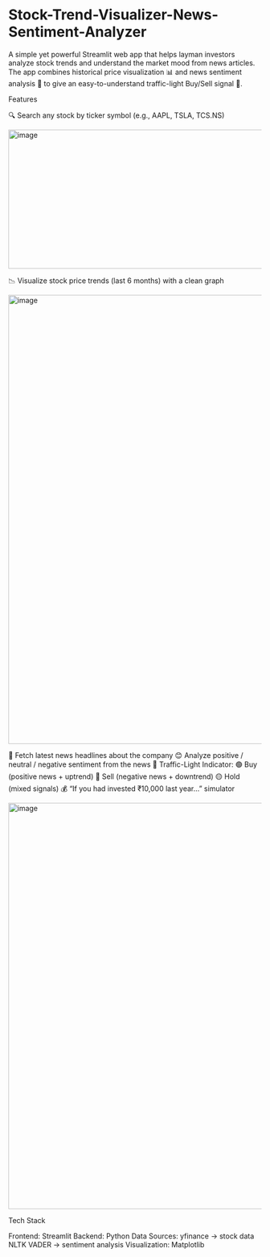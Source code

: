 # Stock-Trend-Visualizer-News-Sentiment-Analyzer

A simple yet powerful Streamlit web app that helps layman investors analyze stock trends and understand the market mood from news articles.
The app combines historical price visualization 📊 and news sentiment analysis 📰 to give an easy-to-understand traffic-light Buy/Sell signal 🚦.


Features

🔍 Search any stock by ticker symbol (e.g., AAPL, TSLA, TCS.NS)

<img width="1848" height="276" alt="image" src="https://github.com/user-attachments/assets/68cddb0c-6119-4b82-a26e-a08a3b8c614e" />


📉 Visualize stock price trends (last 6 months) with a clean graph

<img width="1710" height="891" alt="image" src="https://github.com/user-attachments/assets/f44cee19-f483-40f0-9725-ee8cea7454ce" />

📰 Fetch latest news headlines about the company
😊 Analyze positive / neutral / negative sentiment from the news
🚦 Traffic-Light Indicator:
🟢 Buy (positive news + uptrend)
🔴 Sell (negative news + downtrend)
🟡 Hold (mixed signals)
💰 “If you had invested ₹10,000 last year…” simulator

<img width="988" height="806" alt="image" src="https://github.com/user-attachments/assets/6ff9d905-fba5-4034-9c14-6579f38dc18a" />



Tech Stack

Frontend: Streamlit
Backend: Python
Data Sources: yfinance → stock data
NLTK VADER → sentiment analysis
Visualization: Matplotlib


